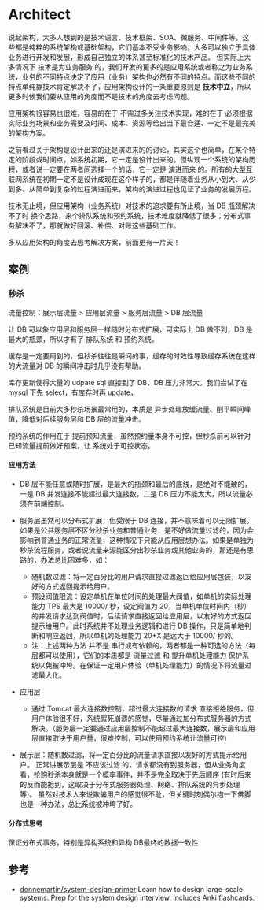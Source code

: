 # Architect

说起架构，大多人想到的是技术语言、技术框架、SOA、微服务、中间件等，这些都是纯粹的系统架构或基础架构，它们基本不受业务影响，大多可以独立于具体业务进行开发和发展，形成自己独立的体系甚至标准化的技术产品。 但实际上大多情况下 技术是为业务服务 的，我们开发的更多的是应用系统或者称之为业务系统，业务的不同特点决定了应用（业务）架构也必然有不同的特点。而这些不同的特点单纯靠技术肯定解决不了，应用架构设计的一条重要原则是 **技术中立**，所以更多时候我们要从应用的角度而不是技术的角度去考虑问题。

应用架构很容易也很难，容易的在于 不需过多关注技术实现，难的在于 必须根据实际业务场景和业务需要及时间、成本、资源等给出当下最合适、一定不是最完美的架构方案。

之前看过关于架构是设计出来的还是演进来的的讨论，其实这个也简单，在某个特定的阶段或时间点，如系统初期，它一定是设计出来的。但纵观一个系统的架构历程，或者说一定要在两者间选择一个的话，它一定是 演进而来 的。所有的大型互联网系统在初期一定不是设计成现在这个样子的，都是伴随着业务从小到大、从少到多、从简单到复杂的过程演进而来，架构的演进过程也见证了业务的发展历程。

技术无止境，但应用架构（业务系统）对技术的追求要有所止境，当 DB 瓶颈解决不了时 换个思路，来个排队系统和预约系统，技术难度就降低了很多；分布式事务解决不了，那就做好回滚、补偿、对账这些基础工作。

多从应用架构的角度去思考解决方案，前面更有一片天！

## 案例

### 秒杀

流量控制：展示层流量 > 应用层流量 > 服务层流量 > DB 层流量

让 DB 可以象应用层和服务层一样随时分布式扩展，可实际上 DB 做不到，DB 是最大的瓶颈，所以才有了 排队系统 和 预约系统。

缓存是一定要用到的，但秒杀往往是瞬间的事，缓存的时效性导致缓存系统在这样的大流量对 DB 的瞬间冲击时几乎没有帮助。

库存更新使得大量的 udpate sql 直接到了 DB，DB 压力非常大。我们尝试了在 mysql 下先 select，有库存时再 update，

排队系统是目前大多秒杀场景最常用的，本质是 异步处理放缓流量、削平瞬间峰值，降低对后续服务层和 DB 层的流量冲击。

预约系统的作用在于 提前预知流量，虽然预约量本身不可控，但秒杀前可以针对已知流量提前做好预案，让 系统处于可控状态。

#### 应用方法

- DB 层不能任意或随时扩展，是最大的瓶颈和最后的底线，是绝对不能破的，一是 DB 并发连接不能超过最大连接数，二是 DB 压力不能太大，所以流量必须在前端控制。
- 服务层虽然可以分布式扩展，但受限于 DB 连接，并不意味着可以无限扩展。如果是公共服务层不区分秒杀业务和普通业务，是不好做流量过滤的，因为会影响到普通业务的正常流量，这种情况下只能从应用层想办法。如果是单独为秒杀流程服务，或者说流量来源能区分出秒杀业务或其他业务的，那还是有思路的，办法总比困难多，如：

  - 随机数过滤：将一定百分比的用户请求直接过滤返回给应用层包装，以友好的方式返回提示给用户。
  - 预设阀值限流：设定单机在单位时间的处理最大阀值，如单机的实际处理能力 TPS 最大是 10000/ 秒，设定阀值为 20，当单机单位时间内（秒）的并发请求达到阀值时，后续请求直接返回给应用层，以友好的方式返回提示给用户。此时系统并不处理业务逻辑和进行 DB 操作，只是简单地判断和响应返回，所以单机的处理能力 20+X 是远大于 10000/ 秒的。
  - 注：上述两种方法 并不是 串行或有依赖的，两者都是一种可选的方法（每层都可以使用），它们的本质都是 流量过滤 和 提升单机处理能力 保护系统以免被冲垮。在保证一定用户体验（单机处理能力）的情况下将流量过滤最大化。

- 应用层

  - 通过 Tomcat 最大连接数控制，超过最大连接数的请求 直接拒绝服务，但用户体验很不好，系统假死崩溃的感觉，尽量通过加分布式服务器的方式解决。（服务层一定要通过应用层控制不能超过最大连接数，展示层和应用层直接取决于用户量，很难控制，可以使用预约系统让流量可控）

- 展示层：随机数过滤，将一定百分比的流量请求直接以友好的方式提示给用户。 正常讲展示层是 不应该过滤 的，请求都没有到服务器，但从业务角度看，抢购秒杀本身就是一个概率事件，并不是完全取决于先后顺序 (有时后来的反而能抢到，这取决于分布式服务器处理、网络、排队系统的异步处理等)。 虽然对技术人来说欺骗用户的感觉很不耻，但关键时刻偶尔抱一下佛脚也是一种办法，总比系统被冲垮了好。

#### 分布式思考

保证分布式事务，特别是异构系统和异构 DB最终的数据一致性


## 参考

* [donnemartin/system-design-primer](https://github.com/donnemartin/system-design-primer):Learn how to design large-scale systems. Prep for the system design interview. Includes Anki flashcards.